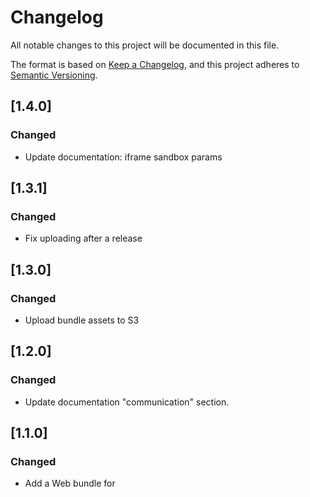 # Changelog

All notable changes to this project will be documented in this file.

The format is based on [Keep a Changelog](https://keepachangelog.com/en/1.0.0/),
and this project adheres to [Semantic Versioning](https://semver.org/spec/v2.0.0.html).

## [1.4.0]

### Changed

-   Update documentation: iframe sandbox params

## [1.3.1]

### Changed

-   Fix uploading after a release

## [1.3.0]

### Changed

-   Upload bundle assets to S3 

## [1.2.0]

### Changed

-   Update documentation "communication" section. 

## [1.1.0]

### Changed

-   Add a Web bundle for <script> consumers 

## [1.0.1]

### Fixed

-   Fix CI

## [1.0.0]

### Changed

-   Published v1.0.0

## [0.4.2]

### Fixed

-   Fix ci readme
-   Fix ci changelog

## [0.4.1]

### Fixed

-   Fix ci changelog

## [0.4.0]

### Changed

-   Rename project and variables from "Sandboxed" to "Boxed"

## [0.3.0]

### Changed

-   Add activate token refresh

## [0.2.3]

### Fixed

-   Refact iAdvizeInternals function name

## [0.2.2]

### Fixed

-   Fix web sdk get return

## [0.2.1]

### Fixed

-   Fix web sdk implementation

## [0.2.0]

### Changed

-   Update documentation

## [0.1.1]

### Fixed

-   Fix ci

## [0.1.0]

### Changed

-   Update documentation, add example
